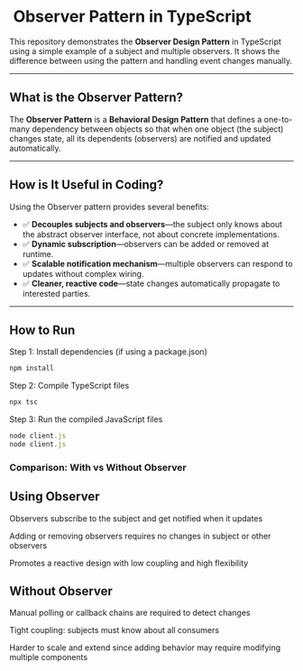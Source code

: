 # ​ Observer Pattern in TypeScript

This repository demonstrates the **Observer Design Pattern** in TypeScript using a simple example of a subject and multiple observers. It shows the difference between using the pattern and handling event changes manually.

---

## What is the Observer Pattern?

The **Observer Pattern** is a **Behavioral Design Pattern** that defines a one-to-many dependency between objects so that when one object (the subject) changes state, all its dependents (observers) are notified and updated automatically.

---

## How is It Useful in Coding?

Using the Observer pattern provides several benefits:

- ✅ **Decouples subjects and observers**—the subject only knows about the abstract observer interface, not about concrete implementations.  
- ✅ **Dynamic subscription**—observers can be added or removed at runtime.  
- ✅ **Scalable notification mechanism**—multiple observers can respond to updates without complex wiring.  
- ✅ **Cleaner, reactive code**—state changes automatically propagate to interested parties.

---
## How to Run

 Step 1: Install dependencies (if using a package.json)
```typescript
npm install
```
 Step 2: Compile TypeScript files
```typescript
npx tsc
```
 Step 3: Run the compiled JavaScript files

```typescript
node client.js
node client.js
```
### Comparison: With vs Without Observer

## Using Observer

Observers subscribe to the subject and get notified when it updates

Adding or removing observers requires no changes in subject or other observers

Promotes a reactive design with low coupling and high flexibility

## Without Observer

Manual polling or callback chains are required to detect changes

Tight coupling: subjects must know about all consumers

Harder to scale and extend since adding behavior may require modifying multiple components
